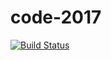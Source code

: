 # code-2017
[![Build Status](https://travis-ci.com/Team846/code-2017.svg?token=e7YDwRtDYquxTJtrWRJy&branch=master)](https://travis-ci.com/Team846/code-2017)
